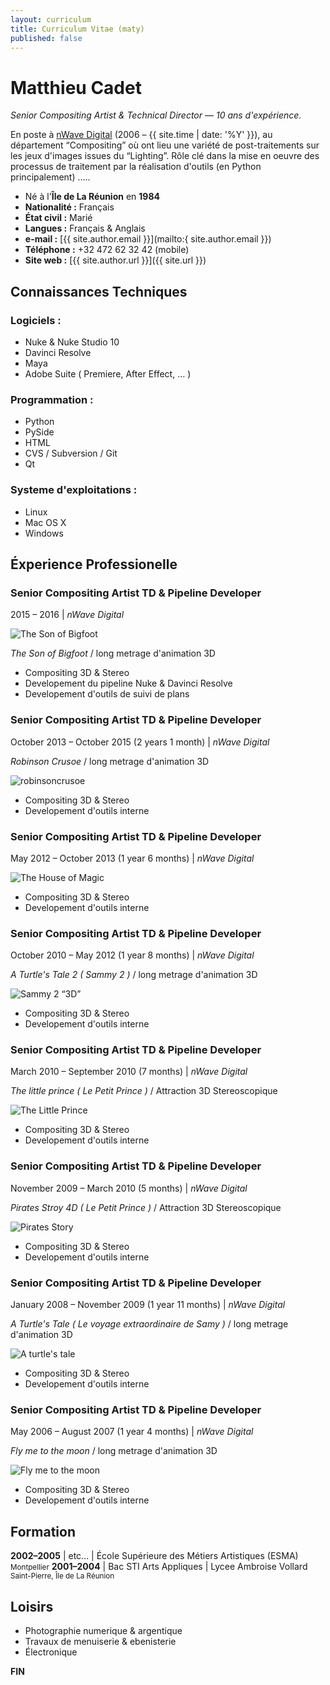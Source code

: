 ```yaml
---
layout: curriculum
title: Curriculum Vitae (maty)
published: false
---
```


Matthieu Cadet
==============

_Senior Compositing Artist & Technical Director &mdash; 10 ans d'expérience._

En poste à <a href="http://nWave.com" target="_blank">nWave Digital</a>
(2006 &ndash; {{ site.time | date: '%Y' }}), au département “Compositing”
où ont lieu une variété de post-traitements sur les jeux d'images issues
du “Lighting”. Rôle clé dans la mise en oeuvre des processus de traitement par
la réalisation d'outils (en Python principalement) .....


* Né à l'**Île de La Réunion** en **1984**
* __Nationalité :__ Français
* __État civil :__ Marié
* __Langues :__ Français & Anglais
* __e-mail :__ [{{ site.author.email }}](mailto:{ site.author.email }})
* __Téléphone :__ +32 472 62 32 42 (mobile)
* __Site web :__ [{{ site.author.url }}]({{ site.url }})



Connaissances Techniques
------------------------

### Logiciels :

- Nuke & Nuke Studio 10
- Davinci Resolve
- Maya
- Adobe Suite ( Premiere, After Effect, &hellip; )

### Programmation :

- Python
- PySide
- HTML
- CVS / Subversion / Git
- Qt

### Systeme d'exploitations :

- Linux
- Mac OS X
- Windows



Éxperience Professionelle
-------------------------

### Senior Compositing Artist TD & Pipeline Developer
<span class="cv-when-where">2015 &ndash; 2016 | *nWave Digital*</span>

<img title="The Son of Bigfoot"
     class="float-this film-thumb"
     src="http://www.nwavedigital.com/cms/pictures/library/films/posters/Poster_portrait_SOB_HomeMade_180x268.jpg">

*The Son of Bigfoot* / long metrage d'animation 3D

- Compositing 3D & Stereo
- Developement du pipeline Nuke & Davinci Resolve
- Developement d'outils de suivi de plans

<div style="clear: both;"></div>


### Senior Compositing Artist TD & Pipeline Developer
<span class="cv-when-where">October 2013 &ndash; October 2015 (2 years 1 month) | *nWave Digital*</span>

*Robinson Crusoe* / long metrage d'animation 3D

<img title="robinsoncrusoe"
     class="float-this film-thumb"
     src="http://fr.web.img4.acsta.net/pictures/16/03/24/09/11/213315.jpg">

- Compositing 3D & Stereo
- Developement d'outils interne

<div style="clear: both;"></div>


### Senior Compositing Artist TD & Pipeline Developer
<span class="cv-when-where">May 2012 &ndash; October 2013 (1 year 6 months) | *nWave Digital*</span>

<img title="The House of Magic"
     class="float-this film-thumb"
     src="http://image-store.slidesharecdn.com/8453b652-25e2-11e3-a88a-22000aa5108a-large.jpg">

- Compositing 3D & Stereo
- Developement d'outils interne

<div style="clear: both;"></div>


### Senior Compositing Artist TD & Pipeline Developer
<span class="cv-when-where">October 2010 &ndash; May 2012 (1 year 8 months) | *nWave Digital*</span>

*A Turtle's Tale 2 ( Sammy 2 )* / long metrage d'animation 3D

<img title="Sammy 2 “3D”"
     class="float-this film-thumb"
     src="http://image-store.slidesharecdn.com/fba33394-25e3-11e3-805b-22000aa5129e-large.jpg">

- Compositing 3D & Stereo
- Developement d'outils interne

<div style="clear: both;"></div>


### Senior Compositing Artist TD & Pipeline Developer
<span class="cv-when-where">March 2010 &ndash; September 2010 (7 months) | *nWave Digital*</span>

*The little prince ( Le Petit Prince )* / Attraction 3D Stereoscopique

<img title="The Little Prince"
     class="float-this film-thumb"
     src="http://image-store.slidesharecdn.com/5e853ad0-25e3-11e3-beb4-12313b087694-large.jpg">

- Compositing 3D & Stereo
- Developement d'outils interne

<div style="clear: both;"></div>


### Senior Compositing Artist TD & Pipeline Developer
<span class="cv-when-where">November 2009 &ndash; March 2010 (5 months) | *nWave Digital*</span>

*Pirates Stroy 4D ( Le Petit Prince )* / Attraction 3D Stereoscopique

<img title="Pirates Story"
     class="float-this film-thumb"
     src="http://image-store.slidesharecdn.com/688dca2e-25e3-11e3-a0e4-22000aa5129e-large.jpg">

- Compositing 3D & Stereo
- Developement d'outils interne

<div style="clear: both;"></div>


### Senior Compositing Artist TD & Pipeline Developer
<span class="cv-when-where">January 2008 &ndash; November 2009 (1 year 11 months) | *nWave Digital*</span>

*A Turtle's Tale ( Le voyage extraordinaire de Samy )* / long metrage d'animation 3D

<img title="A turtle's tale"
     class="float-this film-thumb"
     src="https://images-na.ssl-images-amazon.com/images/M/MV5BMjEzNjAwMjU4Nl5BMl5BanBnXkFtZTcwNTcwMDU1Mw@@._V1_UY268_CR3,0,182,268_AL_.jpg">

- Compositing 3D & Stereo
- Developement d'outils interne

<div style="clear: both;"></div>


### Senior Compositing Artist TD & Pipeline Developer
<span class="cv-when-where">May 2006 &ndash; August 2007 (1 year 4 months) | *nWave Digital*</span>

*Fly me to the moon* / long metrage d'animation 3D

<img title="Fly me to the moon"
     class="float-this film-thumb"
     src="https://images-na.ssl-images-amazon.com/images/M/MV5BMTc2NTA5MTA2Ml5BMl5BanBnXkFtZTcwMjU5ODQ3MQ@@._V1_UX182_CR0,0,182,268_AL_.jpg">


- Compositing 3D & Stereo
- Developement d'outils interne

<div style="clear: both;"></div>


Formation
---------

__2002&ndash;2005__ | etc... | École Supérieure des Métiers Artistiques (ESMA)<br><small>Montpellier</small>
__2001&ndash;2004__ | Bac STI Arts Appliques | Lycee Ambroise Vollard<br><small>Saint-Pierre, Île de La Réunion</small>



Loisirs
-------

- Photographie numerique & argentique
- Travaux de menuiserie & ebenisterie
- Électronique

<strong>FIN</strong>
